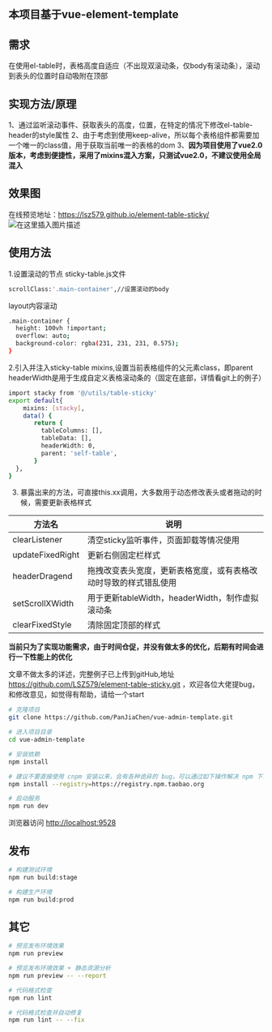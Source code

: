 ## 本项目基于vue-element-template

## 需求
在使用el-table时，表格高度自适应（不出现双滚动条，仅body有滚动条），滚动到表头的位置时自动吸附在顶部
## 实现方法/原理
1、通过监听滚动事件、获取表头的高度，位置，在特定的情况下修改el-table-header的style属性
2、由于考虑到使用keep-alive，所以每个表格组件都需要加一个唯一的class值，用于获取当前唯一的表格的dom
3、**因为项目使用了vue2.0版本，考虑到便捷性，采用了mixins混入方案，只测试vue2.0，不建议使用全局混入**

## 效果图 
在线预览地址：https://lsz579.github.io/element-table-sticky/
![在这里插入图片描述](https://img-blog.csdnimg.cn/17224287eec2440ea1c899d459aaaff1.gif#pic_center)
## 使用方法
1.设置滚动的节点
sticky-table.js文件

```bash
scrollClass:'.main-container',//设置滚动的body
```
layout内容滚动
```bash
.main-container {
  height: 100vh !important;
  overflow: auto;
  background-color: rgba(231, 231, 231, 0.575);
}
```
2.引入并注入sticky-table mixins,设置当前表格组件的父元素class，即parent
headerWidth是用于生成自定义表格滚动条的（固定在底部，详情看git上的例子）
```bash
import stacky from '@/utils/table-sticky'
export default{
 	mixins: [stacky],
 	data() {
	   return {
	     tableColumns: [],
	     tableData: [],
	     headerWidth: 0,
	     parent: 'self-table',
	   }
  },
}
```
3. 暴露出来的方法，可直接this.xx调用，大多数用于动态修改表头或者拖动的时候，需要更新表格样式

| 方法名  | 说明 |
|--|--|
| clearListener | 清空sticky监听事件，页面卸载等情况使用 |
| updateFixedRight | 更新右侧固定栏样式 |
| headerDragend | 拖拽改变表头宽度，更新表格宽度，或有表格改动时导致的样式错乱使用 |
| setScrollXWidth |用于更新tableWidth，headerWidth，制作虚拟滚动条|
|clearFixedStyle | 清除固定顶部的样式|


**当前只为了实现功能需求，由于时间仓促，并没有做太多的优化，后期有时间会进行一下性能上的优化**

文章不做太多的详述，完整例子已上传到gitHub,地址 https://github.com/LSZ579/element-table-sticky.git
，欢迎各位大佬提bug，和修改意见，如觉得有帮助，请给一个start

```bash
# 克隆项目
git clone https://github.com/PanJiaChen/vue-admin-template.git

# 进入项目目录
cd vue-admin-template

# 安装依赖
npm install

# 建议不要直接使用 cnpm 安装以来，会有各种诡异的 bug。可以通过如下操作解决 npm 下载速度慢的问题
npm install --registry=https://registry.npm.taobao.org

# 启动服务
npm run dev
```

浏览器访问 [http://localhost:9528](http://localhost:9528)

## 发布

```bash
# 构建测试环境
npm run build:stage

# 构建生产环境
npm run build:prod
```

## 其它

```bash
# 预览发布环境效果
npm run preview

# 预览发布环境效果 + 静态资源分析
npm run preview -- --report

# 代码格式检查
npm run lint

# 代码格式检查并自动修复
npm run lint -- --fix
```
